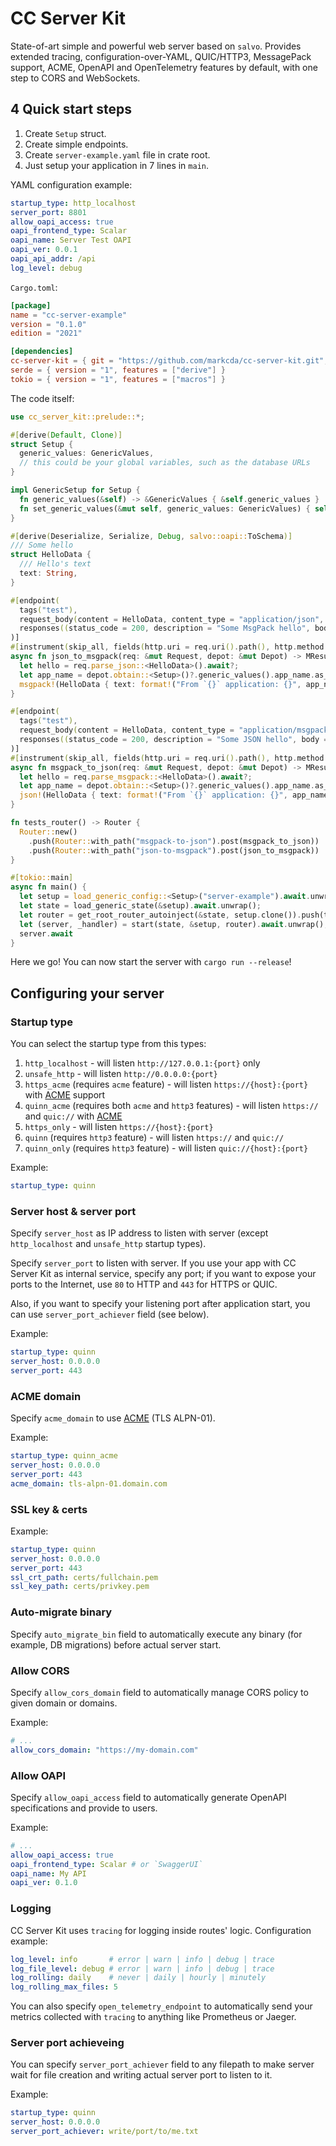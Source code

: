# CC Server Kit

State-of-art simple and powerful web server based on `salvo`. Provides extended tracing, configuration-over-YAML, QUIC/HTTP3, MessagePack support, ACME, OpenAPI and OpenTelemetry features by default, with one step to CORS and WebSockets.

## 4 Quick start steps

1. Create `Setup` struct.
2. Create simple endpoints.
3. Create `server-example.yaml` file in crate root.
4. Just setup your application in 7 lines in `main`.

YAML configuration example:

```yaml
startup_type: http_localhost
server_port: 8801
allow_oapi_access: true
oapi_frontend_type: Scalar
oapi_name: Server Test OAPI
oapi_ver: 0.0.1
oapi_api_addr: /api
log_level: debug
```

`Cargo.toml`:

```toml
[package]
name = "cc-server-example"
version = "0.1.0"
edition = "2021"

[dependencies]
cc-server-kit = { git = "https://github.com/markcda/cc-server-kit.git", default-features = false, features = ["oapi", "utils"] }
serde = { version = "1", features = ["derive"] }
tokio = { version = "1", features = ["macros"] }
```

The code itself:

```rust
use cc_server_kit::prelude::*;

#[derive(Default, Clone)]
struct Setup {
  generic_values: GenericValues,
  // this could be your global variables, such as the database URLs
}

impl GenericSetup for Setup {
  fn generic_values(&self) -> &GenericValues { &self.generic_values }
  fn set_generic_values(&mut self, generic_values: GenericValues) { self.generic_values = generic_values; }
}

#[derive(Deserialize, Serialize, Debug, salvo::oapi::ToSchema)]
/// Some hello
struct HelloData {
  /// Hello's text
  text: String,
}

#[endpoint(
  tags("test"),
  request_body(content = HelloData, content_type = "application/json", description = "Some JSON hello to MsgPack"),
  responses((status_code = 200, description = "Some MsgPack hello", body = HelloData, content_type = ["application/msgpack"]))
)]
#[instrument(skip_all, fields(http.uri = req.uri().path(), http.method = req.method().as_str()))]
async fn json_to_msgpack(req: &mut Request, depot: &mut Depot) -> MResult<MsgPack<HelloData>> {
  let hello = req.parse_json::<HelloData>().await?;
  let app_name = depot.obtain::<Setup>()?.generic_values().app_name.as_str();
  msgpack!(HelloData { text: format!("From `{}` application: {}", app_name, hello.text) })
}

#[endpoint(
  tags("test"),
  request_body(content = HelloData, content_type = "application/msgpack", description = "Some MsgPack hello to JSON"),
  responses((status_code = 200, description = "Some JSON hello", body = HelloData, content_type = ["application/json"]))
)]
#[instrument(skip_all, fields(http.uri = req.uri().path(), http.method = req.method().as_str()))]
async fn msgpack_to_json(req: &mut Request, depot: &mut Depot) -> MResult<Json<HelloData>> {
  let hello = req.parse_msgpack::<HelloData>().await?;
  let app_name = depot.obtain::<Setup>()?.generic_values().app_name.as_str();
  json!(HelloData { text: format!("From `{}` application: {}", app_name, hello.text) })
}

fn tests_router() -> Router {
  Router::new()
    .push(Router::with_path("msgpack-to-json").post(msgpack_to_json))
    .push(Router::with_path("json-to-msgpack").post(json_to_msgpack))
}

#[tokio::main]
async fn main() {
  let setup = load_generic_config::<Setup>("server-example").await.unwrap();
  let state = load_generic_state(&setup).await.unwrap();
  let router = get_root_router_autoinject(&state, setup.clone()).push(tests_router());
  let (server, _handler) = start(state, &setup, router).await.unwrap();
  server.await
}
```

Here we go! You can now start the server with `cargo run --release`!

## Configuring your server

### Startup type

You can select the startup type from this types:

1. `http_localhost` - will listen `http://127.0.0.1:{port}` only
2. `unsafe_http` - will listen `http://0.0.0.0:{port}`
3. `https_acme` (requires `acme` feature) - will listen `https://{host}:{port}` with [ACME] support
4. `quinn_acme` (requires both `acme` and `http3` features) - will listen `https://` and `quic://` with [ACME]
5. `https_only` - will listen `https://{host}:{port}`
6. `quinn` (requires `http3` feature) - will listen `https://` and `quic://`
7. `quinn_only` (requires `http3` feature) - will listen `quic://{host}:{port}`

Example:

```yaml
startup_type: quinn
```

### Server host & server port

Specify `server_host` as IP address to listen with server (except `http_localhost` and `unsafe_http` startup types).

Specify `server_port` to listen with server. If you use your app with CC Server Kit as internal service, specify any port; if you want to expose your ports to the Internet, use `80` to HTTP and `443` for HTTPS or QUIC.

Also, if you want to specify your listening port after application start, you can use `server_port_achiever` field (see below).

Example:

```yaml
startup_type: quinn
server_host: 0.0.0.0
server_port: 443
```

### ACME domain

Specify `acme_domain` to use [ACME] (TLS ALPN-01).

Example:

```yaml
startup_type: quinn_acme
server_host: 0.0.0.0
server_port: 443
acme_domain: tls-alpn-01.domain.com
```

### SSL key & certs

Example:

```yaml
startup_type: quinn
server_host: 0.0.0.0
server_port: 443
ssl_crt_path: certs/fullchain.pem
ssl_key_path: certs/privkey.pem
```

### Auto-migrate binary

Specify `auto_migrate_bin` field to automatically execute any binary (for example, DB migrations) before actual server start.

### Allow CORS

Specify `allow_cors_domain` field to automatically manage CORS policy to given domain or domains.

Example:

```yaml
# ...
allow_cors_domain: "https://my-domain.com"
```

### Allow OAPI

Specify `allow_oapi_access` field to automatically generate OpenAPI specifications and provide to users.

Example:

```yaml
# ...
allow_oapi_access: true
oapi_frontend_type: Scalar # or `SwaggerUI`
oapi_name: My API
oapi_ver: 0.1.0
```

### Logging

CC Server Kit uses `tracing` for logging inside routes' logic. Configuration example:

```yaml
log_level: info       # error | warn | info | debug | trace
log_file_level: debug # error | warn | info | debug | trace
log_rolling: daily    # never | daily | hourly | minutely
log_rolling_max_files: 5
```

You can also specify `open_telemetry_endpoint` to automatically send your metrics collected with `tracing` to anything like Prometheus or Jaeger.

### Server port achieveing

You can specify `server_port_achiever` field to any filepath to make server wait for file creation and writing actual server port to listen to it.

Example:

```yaml
startup_type: quinn
server_host: 0.0.0.0
server_port_achiever: write/port/to/me.txt
```

[ACME]: https://en.wikipedia.org/wiki/Automatic_Certificate_Management_Environment
